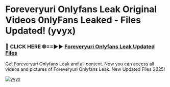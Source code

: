 # Foreveryuri Onlyfans Leak Original Videos 0nlyFans Leaked - Files Updated! (yvyx)

<h3>🔴 CLICK HERE 🌐==►► <a href="https://tinyurl.com/ms9xzufz" rel="nofollow">Foreveryuri Onlyfans Leak Updated Files</a></h3>

Get Foreveryuri Onlyfans Leak and all content. Now you can access all videos and pictures of Foreveryuri Onlyfans Leak. New Updated Files 2025!

[![yvyx](https://i.imgur.com/ppqm5kG.gif)](https://tinyurl.com/ms9xzufz)
